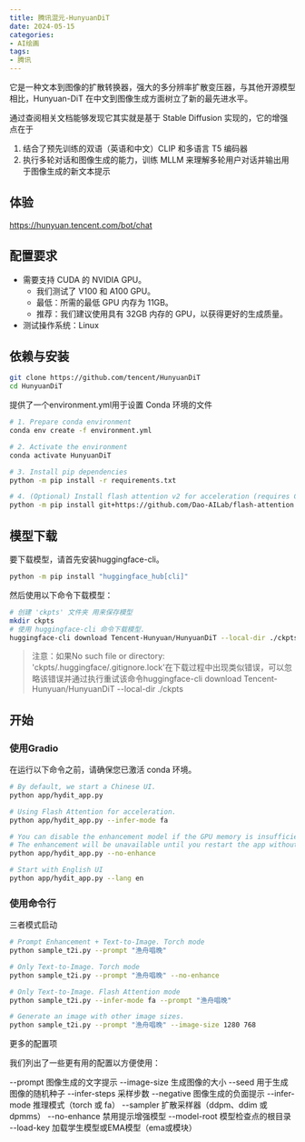 ```yaml
---
title: 腾讯混元-HunyuanDiT
date: 2024-05-15
categories:
- AI绘画
tags:
- 腾讯
---
```


它是一种文本到图像的扩散转换器，强大的多分辨率扩散变压器，与其他开源模型相比，Hunyuan-DiT 在中文到图像生成方面树立了新的最先进水平。

通过查阅相关文档能够发现它其实就是基于 Stable Diffusion 实现的，它的增强点在于

1. 结合了预先训练的双语（英语和中文）CLIP 和多语言 T5 编码器
2. 执行多轮对话和图像生成的能力，训练 MLLM 来理解多轮用户对话并输出用于图像生成的新文本提示

## 体验

<https://hunyuan.tencent.com/bot/chat>

## 配置要求

- 需要支持 CUDA 的 NVIDIA GPU。
  - 我们测试了 V100 和 A100 GPU。
  - 最低：所需的最低 GPU 内存为 11GB。
  - 推荐：我们建议使用具有 32GB 内存的 GPU，以获得更好的生成质量。
- 测试操作系统：Linux

## 依赖与安装

```bash
git clone https://github.com/tencent/HunyuanDiT
cd HunyuanDiT
```

提供了一个environment.yml用于设置 Conda 环境的文件

```bash
# 1. Prepare conda environment
conda env create -f environment.yml

# 2. Activate the environment
conda activate HunyuanDiT

# 3. Install pip dependencies
python -m pip install -r requirements.txt

# 4. (Optional) Install flash attention v2 for acceleration (requires CUDA 11.6 or above)
python -m pip install git+https://github.com/Dao-AILab/flash-attention.git@v2.1.2.post3
```

## 模型下载

要下载模型，请首先安装huggingface-cli。

```bash
python -m pip install "huggingface_hub[cli]"
```

然后使用以下命令下载模型：

```bash
# 创建 'ckpts' 文件夹 用来保存模型
mkdir ckpts
# 使用 huggingface-cli 命令下载模型.
huggingface-cli download Tencent-Hunyuan/HunyuanDiT --local-dir ./ckpts
```

> 注意：如果No such file or directory: 'ckpts/.huggingface/.gitignore.lock'在下载过程中出现类似错误，可以忽略该错误并通过执行重试该命令huggingface-cli download Tencent-Hunyuan/HunyuanDiT --local-dir ./ckpts

## 开始

### 使用Gradio

在运行以下命令之前，请确保您已激活 conda 环境。

```bash
# By default, we start a Chinese UI.
python app/hydit_app.py

# Using Flash Attention for acceleration.
python app/hydit_app.py --infer-mode fa

# You can disable the enhancement model if the GPU memory is insufficient.
# The enhancement will be unavailable until you restart the app without the `--no-enhance` flag. 
python app/hydit_app.py --no-enhance

# Start with English UI
python app/hydit_app.py --lang en
```

### 使用命令行

三者模式启动

```bash
# Prompt Enhancement + Text-to-Image. Torch mode
python sample_t2i.py --prompt "渔舟唱晚"

# Only Text-to-Image. Torch mode
python sample_t2i.py --prompt "渔舟唱晚" --no-enhance

# Only Text-to-Image. Flash Attention mode
python sample_t2i.py --infer-mode fa --prompt "渔舟唱晚"

# Generate an image with other image sizes.
python sample_t2i.py --prompt "渔舟唱晚" --image-size 1280 768
```

更多的配置项

我们列出了一些更有用的配置以方便使用：

--prompt 图像生成的文字提示
--image-size 生成图像的大小
--seed 用于生成图像的随机种子
--infer-steps 采样步数
--negative 图像生成的负面提示
--infer-mode 推理模式（torch 或 fa）
--sampler 扩散采样器（ddpm、ddim 或 dpmms）
--no-enhance 禁用提示增强模型
--model-root  模型检查点的根目录
--load-key 加载学生模型或EMA模型（ema或模块）
